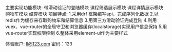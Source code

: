 主要实现功能模块:
	  带滑动验证的登陆模块
	  课程筛选展示模块
	  课程详情展示模块
	  购物车模块
	  结算模块
	项目特点:
	  1.采用drf 框架编写api，完成序列化数据
	  2.以redis作为缓存来存取购物车和结算信息
	  3.用第三方滑动验证完成登陆
	  4.利用vuex、vue-router的全局守卫和浏览器缓存(localstorage)实现用户信息保持
	  5.用vue-router实现权限控制
	  6.整体采用element-ui作为主要样式

体验账户:  ll@123.com 密码：123

